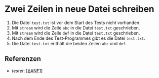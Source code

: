# Zwei Zeilen in neue Datei schreiben

1. Die Datei `test.txt` ist vor dem Start des Tests nicht vorhanden.
2. Mit `stream` wird die Zeile `abc` in die Datei `test.txt` geschrieben.
3. Mit `stream` wird die Zeile `def` in die Datei `test.txt` geschrieben.
4. Nach dem Ende des Test-Programmes gibt es die Datei `test.txt`.
5. Die Datei `test.txt` enthält die beiden Zeilen `abc` und `def`.

## Referenzen

* _testet_: [[ΔANF1]](../../delta/anf/1.md)
